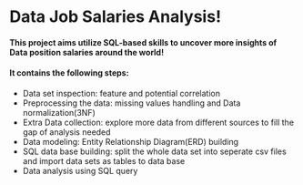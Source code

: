 # Data Job Salaries Analysis!
#### This project aims utilize SQL-based skills to uncover more insights of Data position salaries around the world! 
#### It contains the following steps:
* Data set inspection: feature and potential correlation
* Preprocessing the data: missing values handling and Data normalization(3NF)
* Extra Data collection: explore more data from different sources to fill the gap of analysis needed  
* Data modeling: Entity Relationship Diagram(ERD) building
* SQL data base building: split the whole data set into seperate csv files and import data sets as tables to data base
* Data analysis using SQL query
